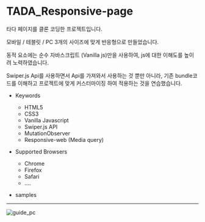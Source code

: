 # TADA_Responsive-page
타다 페이지를 클론 코딩한 프로젝트입니다.

모바일 / 테블릿 / PC 3개의 사이즈에 맞게 반응형으로 만들었습니다.

동적 요소에는 순수 자바스크립트 (Vanilla js)만을 사용하여, js에 대한 이해도를 높이려 노력하였습니다. 

Swiper.js Api를 사용하면서 Api를 가져와서 사용하는 것 뿐만 아니라,
기존 bundle코드를 이해하고 프로젝트에 맞게 커스터마이징 하여 적용하는 것을 연습했습니다.


* Keywords

  - HTML5
  - CSS3
  - Vanilla Javascript
  - Swiper.js API
  - MutationObserver
  - Responsive-web (Media query)


* Supported Browsers

  - Chrome
  - Firefox
  - Safari
  - ....


* samples
------------------------------------------------------------------------------------
![guide_pc](https://user-images.githubusercontent.com/71386860/116356658-864fa900-a836-11eb-81f0-90c62de59bc0.jpg)


